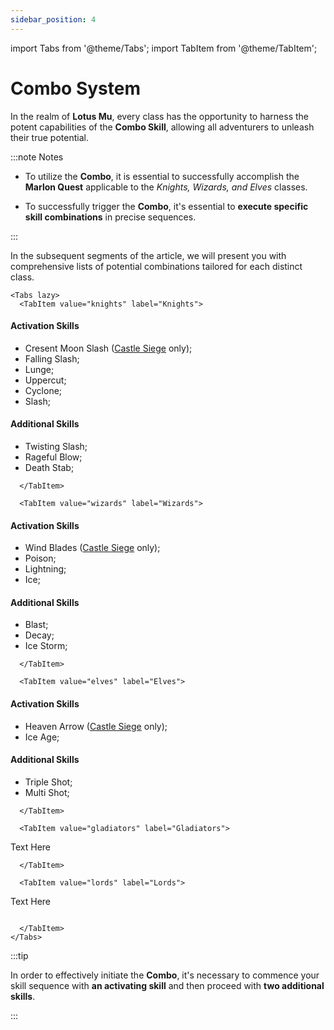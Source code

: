 ```yaml
---
sidebar_position: 4
---
```


import Tabs from '@theme/Tabs';
import TabItem from '@theme/TabItem';

# Combo System

In the realm of **Lotus Mu**, every class has the opportunity to harness the potent capabilities of the **Combo Skill**, allowing all adventurers to unleash their true potential.

:::note Notes

- To utilize the **Combo**, it is essential to successfully accomplish the **Marlon Quest** applicable to the _Knights, Wizards, and Elves_ classes.

- To successfully trigger the **Combo**, it's essential to **execute specific skill combinations** in precise sequences.


:::

In the subsequent segments of the article, we will present you with comprehensive lists of potential combinations tailored for each distinct class.

```mdx-code-block
<Tabs lazy>
  <TabItem value="knights" label="Knights">
```

#### Activation Skills

- Cresent Moon Slash ([Castle Siege](/events/castle-siege#skills) only);
- Falling Slash;
- Lunge;
- Uppercut;
- Cyclone;
- Slash;

#### Additional Skills

- Twisting Slash;
- Rageful Blow;
- Death Stab;

```mdx-code-block
  </TabItem>

  <TabItem value="wizards" label="Wizards">
```

#### Activation Skills

- Wind Blades ([Castle Siege](/events/castle-siege#skills) only);
- Poison;
- Lightning;
- Ice;

#### Additional Skills

- Blast;
- Decay;
- Ice Storm;

```mdx-code-block
  </TabItem>

  <TabItem value="elves" label="Elves">
```

#### Activation Skills

- Heaven Arrow ([Castle Siege](/events/castle-siege#skills) only);
- Ice Age;

#### Additional Skills

- Triple Shot;
- Multi Shot;

```mdx-code-block
  </TabItem>

  <TabItem value="gladiators" label="Gladiators">
```

Text Here

```mdx-code-block
  </TabItem>

  <TabItem value="lords" label="Lords">
```

Text Here

```mdx-code-block

  </TabItem>
</Tabs>
```

:::tip

In order to effectively initiate the **Combo**, it's necessary to commence your skill sequence with **an activating skill** and then proceed with **two additional skills**.

:::